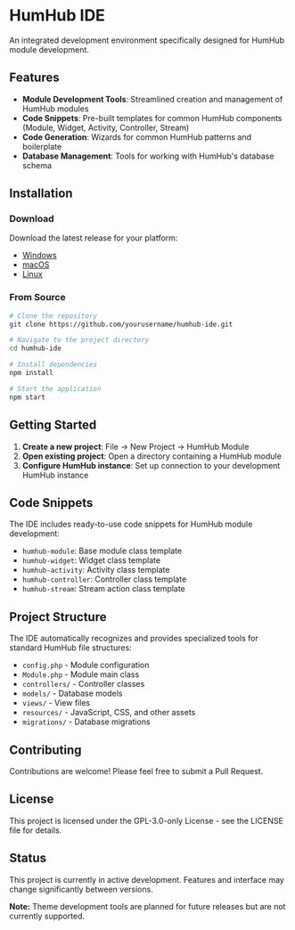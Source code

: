 # HumHub IDE

An integrated development environment specifically designed for HumHub module development.

## Features

- **Module Development Tools**: Streamlined creation and management of HumHub modules
- **Code Snippets**: Pre-built templates for common HumHub components (Module, Widget, Activity, Controller, Stream)
- **Code Generation**: Wizards for common HumHub patterns and boilerplate
- **Database Management**: Tools for working with HumHub's database schema

## Installation

### Download

Download the latest release for your platform:
- [Windows](https://github.com/yourusername/humhub-ide/releases/latest)
- [macOS](https://github.com/yourusername/humhub-ide/releases/latest)
- [Linux](https://github.com/yourusername/humhub-ide/releases/latest)

### From Source

```bash
# Clone the repository
git clone https://github.com/yourusername/humhub-ide.git

# Navigate to the project directory
cd humhub-ide

# Install dependencies
npm install

# Start the application
npm start
```

## Getting Started

1. **Create a new project**: File → New Project → HumHub Module
2. **Open existing project**: Open a directory containing a HumHub module
3. **Configure HumHub instance**: Set up connection to your development HumHub instance

## Code Snippets

The IDE includes ready-to-use code snippets for HumHub module development:

- `humhub-module`: Base module class template
- `humhub-widget`: Widget class template
- `humhub-activity`: Activity class template
- `humhub-controller`: Controller class template
- `humhub-stream`: Stream action class template

## Project Structure

The IDE automatically recognizes and provides specialized tools for standard HumHub file structures:

- `config.php` - Module configuration
- `Module.php` - Module main class
- `controllers/` - Controller classes
- `models/` - Database models
- `views/` - View files
- `resources/` - JavaScript, CSS, and other assets
- `migrations/` - Database migrations

## Contributing

Contributions are welcome! Please feel free to submit a Pull Request.

## License

This project is licensed under the GPL-3.0-only License - see the LICENSE file for details.

## Status

This project is currently in active development. Features and interface may change significantly between versions.

**Note:** Theme development tools are planned for future releases but are not currently supported.
